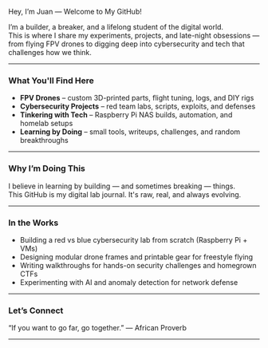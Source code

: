 Hey, I’m Juan — Welcome to My GitHub!

I’m a builder, a breaker, and a lifelong student of the digital world.  
This is where I share my experiments, projects, and late-night obsessions — from flying FPV drones to digging deep into cybersecurity and tech that challenges how we think.

---

### What You'll Find Here

- **FPV Drones** – custom 3D-printed parts, flight tuning, logs, and DIY rigs  
- **Cybersecurity Projects** – red team labs, scripts, exploits, and defenses  
- **Tinkering with Tech** – Raspberry Pi NAS builds, automation, and homelab setups  
- **Learning by Doing** – small tools, writeups, challenges, and random breakthroughs

---

### Why I’m Doing This

I believe in learning by building — and sometimes breaking — things.  
This GitHub is my digital lab journal. It's raw, real, and always evolving.

---

### In the Works

- Building a red vs blue cybersecurity lab from scratch (Raspberry Pi + VMs)  
- Designing modular drone frames and printable gear for freestyle flying  
- Writing walkthroughs for hands-on security challenges and homegrown CTFs  
- Experimenting with AI and anomaly detection for network defense

---

### Let’s Connect

“If you want to go far, go together.”
— African Proverb

---
